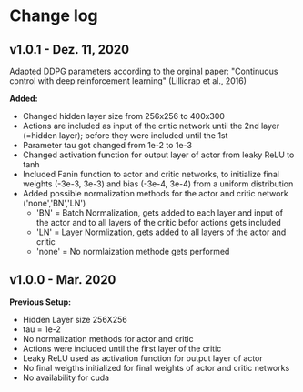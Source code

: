# Change log

## v1.0.1 - Dez. 11, 2020

Adapted DDPG parameters according to the orginal paper:
"Continuous control with deep reinforcement learning" (Lillicrap et al., 2016)

**Added:**
- Changed hidden layer size from 256x256 to 400x300
- Actions are included as input of the critic network until the 2nd layer (=hidden layer); before they were included until the 1st
- Parameter tau got changed from 1e-2 to 1e-3
- Changed activation function for output layer of actor from leaky ReLU to tanh
- Included Fanin function to actor and critic networks, to initialize final weights (-3e-3, 3e-3) and bias (-3e-4, 3e-4) from a uniform distribution
- Added possible normalization methods for the actor and critic network ('none','BN','LN')
	- 'BN' = Batch Normalization, gets added to each layer and input of the actor and to all layers of the critic befor actions gets included
	- 'LN' = Layer Normlization, gets added to all layers of the actor and critic
	- 'none' = No normlaization methode gets performed


## v1.0.0 - Mar. 2020

**Previous Setup:**
- Hidden Layer size 256X256
- tau = 1e-2
- No normalization methods for actor and critic
- Actions were included until the first layer of the critic
- Leaky ReLU used as activation function for output layer of actor
- No final weigths initialized for final weights of actor and critic networks
- No availability for cuda